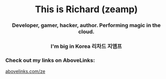 <h1 align="center">This is Richard (zeamp)</h1>
<h3 align="center">Developer, gamer, hacker, author. Performing magic in the cloud.</h3>
<h3 align="center">I'm big in Korea 리차드 지앰프</h3>

<h3 align="left">Check out my links on AboveLinks:</h3>
<p align="left">
<a href="https://linkhue.com/ze" target="blank">abovelinks.com/ze</a>
</p>

<!-- A staff meeting, but everyone's required to bring an actual staff. -->
